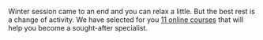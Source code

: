 Winter session came to an end and you can relax a little. But the best rest is a change of activity. We have selected for you [11 online courses](https://vk.com/@physvsu-12-onlain-kursov-dlya-tehnarei) that will help you become a sought-after specialist.